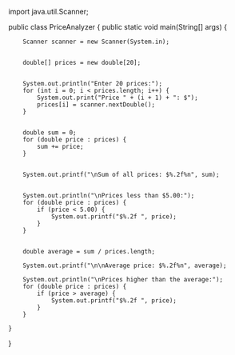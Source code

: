 import java.util.Scanner;

public class PriceAnalyzer {
    public static void main(String[] args) {
        
        Scanner scanner = new Scanner(System.in);
        
       
        double[] prices = new double[20];
        
        
        System.out.println("Enter 20 prices:");
        for (int i = 0; i < prices.length; i++) {
            System.out.print("Price " + (i + 1) + ": $");
            prices[i] = scanner.nextDouble();
        }
        
        
        double sum = 0;
        for (double price : prices) {
            sum += price;
        }
        
        
        System.out.printf("\nSum of all prices: $%.2f%n", sum);
        
        
        System.out.println("\nPrices less than $5.00:");
        for (double price : prices) {
            if (price < 5.00) {
                System.out.printf("$%.2f ", price);
            }
        }
        
        
        double average = sum / prices.length;
        
        System.out.printf("\n\nAverage price: $%.2f%n", average);
        
        System.out.println("\nPrices higher than the average:");
        for (double price : prices) {
            if (price > average) {
                System.out.printf("$%.2f ", price);
            }
        }
        
    }
}
